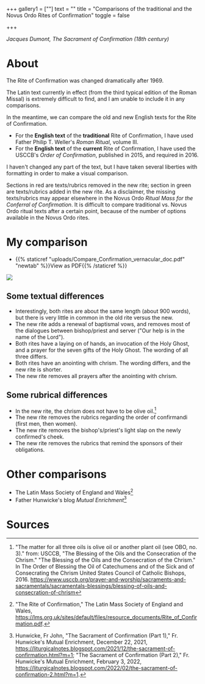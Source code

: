 +++
gallery1 = [""]
text = ""
title = "Comparisons of the traditional and the Novus Ordo Rites of Confirmation"
toggle = false

+++

_Jacques Dumont, The Sacrament of Confirmation (18th century)_

# About 

The Rite of Confirmation was changed dramatically after 1969. 

The Latin text currently in effect (from the third typical edition of the Roman Missal) is extremely difficult to find, and I am unable to include it in any comparisons.

In the meantime, we can compare the old and new English texts for the Rite of Confirmation. 

* For the **English text** of the **traditional** Rite of Confirmation, I have used Father Philip T. Weller's _Roman Ritual_, volume III. 
* For the **English text** of the **current** Rite of Confirmation, I have used the USCCB's _Order of Confirmation_, published in 2015, and required in 2016.  

I haven't changed any part of the text, but I have taken several liberties with formatting in order to make a visual comparison. 

Sections in red are texts/rubrics removed in the new rite; section in green are texts/rubrics added in the new rite. As a disclaimer, the missing texts/rubrics may appear elsewhere in the Novus Ordo _Ritual Mass for the Conferral of Confirmation_. It is difficult to compare traditional vs. Novus Ordo ritual texts after a certain point, because of the number of options available in the Novus Ordo rites.

# My comparison 

* {{% staticref "uploads/Compare_Confirmation_vernacular_doc.pdf" "newtab" %}}View as PDF{{% /staticref %}} 

![](/uploads/Compare_Confirmation_vernacular_image.png)

## Some textual differences 

* Interestingly, both rites are about the same length (about 900 words), but there is very little in common in the old rite versus the new. 
* The new rite adds a renewal of baptismal vows, and removes most of the dialogues between bishop/priest and server ("Our help is in the name of the Lord").
* Both rites have a laying on of hands, an invocation of the Holy Ghost, and a prayer for the seven gifts of the Holy Ghost. The wording of all three differs.
* Both rites have an anointing with chrism. The wording differs, and the new rite is shorter. 
* The new rite removes all prayers after the anointing with chrism. 

## Some rubrical differences

* In the new rite, the chrism does not have to be olive oil.[^1]
* The new rite removes the rubrics regarding the order of confirmandi (first men, then women).
* The new rite removes the bishop's/priest's light slap on the newly confirmed's cheek. 
* The new rite removes the rubrics that remind the sponsors of their obligations.

# Other comparisons

* The Latin Mass Society of England and Wales[^2]
* Father Hunwicke's blog _Mutual Enrichment_[^3]

# Sources 

[^1]: "The matter for all three oils is olive oil or another plant oil (see OBO, no. 3)." from: USCCB, "The Blessing of the Oils and the Consecration of the Chrism." "The Blessing of the Oils and the Consecration of the Chrism." In The Order of Blessing the Oil of Catechumens and of the Sick and of Consecrating the Chrism United States Council of Catholic Bishops, 2016. https://www.usccb.org/prayer-and-worship/sacraments-and-sacramentals/sacramentals-blessings/blessing-of-oils-and-consecration-of-chrism

[^2]: "The Rite of Confirmation," The Latin Mass Society of England and Wales, https://lms.org.uk/sites/default/files/resource_documents/Rite_of_Confirmation.pdf.

[^3]: Hunwicke, Fr John, "The Sacrament of Confirmation (Part 1)," Fr. Hunwicke's Mutual Enrichment, December 22, 2021, https://liturgicalnotes.blogspot.com/2021/12/the-sacrament-of-confirmation.html?m=1; "The Sacrament of Confirmation (Part 2)," Fr. Hunwicke's Mutual Enrichment, February 3, 2022, https://liturgicalnotes.blogspot.com/2022/02/the-sacrament-of-confirmation-2.html?m=1.
